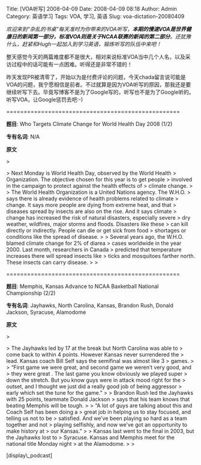 Title: [VOA听写] 2008-04-09
Date: 2008-04-09 08:18
Author: Admin
Category: 英语学习
Tags: VOA, 学习, 英语
Slug: voa-dictation-20080409

*欢迎来到“杂乱的书桌”每天准时为你带来的VOA听写，**本期的慢速VOA是世界健康日的新闻第一部分，标准VOA则是关于NCAA联赛的新闻的第二部分**。还犹豫什么，赶紧和Hugh一起加入到学习英语，锻炼听写的队伍中来吧！*

</p>

整天感觉今天的两篇难度都不是很大，相对来说标准VOA当中几个人名，以及采访过程中的话可能有一点困难。听得还是非常不错的！

</p>

昨天发现PR被清零了，开始以为是付费评论的问题，今天chada留言说可能是VOA的问题，我宁愿相信是前者。不过就算是因为VOA听写的原因，那我还是要继续听写下去。毕竟写博客不是为了Google写的，听写也不是为了Google听的。听写VOA，让Google惩罚去吧:-)

</p>
==================================================

**题目**: Who Targets Climate Change for World Health Day 2008 (1/2)

</p>

**专有名词**: N/A

</p>

**原文**

<p>
> </p>
> Next Monday is World Health Day, observed by the World Health
> Organization. The objective chosen for this year is to get people
> involved in the campaign to protect against the health effects of
> climate change.
>
> The World Health Organization is a United Nations agency. The W.H.O.
> says there is already evidence of health problems related to climate
> change. It says more people are dying from extreme heat, and that
> diseases spread by insects are also on the rise. And it says climate
> change has increased the risk of natural disasters, especially severe
> dry weather, wildfires, major storms and floods. Disasters like these
> can kill directly or indirectly. People can die or get sick from food
> shortages or conditions like the spread of disease.
>
> Several years ago, the W.H.O. blamed climate change for 2% of diarea
> cases worldwide in the year 2000. Last month, researchers in Canada
> predicted that temperature increases there will spread insects like
> ticks and mosquitoes farther north. These insects can carry disease.
>
> <p>

</p>
==================================================

**题目**: Memphis, Kansas Advance to NCAA Baxketball National
Championship (2/2)

</p>

**专有名词**: Jayhawks, North Carolina, Kansas, Brandon Rush, Donald
Jackson, Syracuse, Alamodome

</p>

**原文**

<p>
> </p>
> The Jayhawks led by 17 at the break but North Carolina was able to
> come back to within 4 points. However Kansas never surrendered the
> lead. Kansas coach Bill Self says the semifinal was almost like 3
> games.
>
> “First game we were great, and second game we weren’t very good, and
> they were great . The last game you know obviously we played super
> down the stretch. But you know guys were in attack mood right for the
> outset, and I thought we just did a really good job of being aggressor
> early which set the tune for the game.”
>
> Brandon Rush led the Jayhawks with 25 points, teammate Donald Jackson
> says that his team knows that beating Memphis will be tough.
>
> “A lot of guys are talking about this and Coach Self has been doing a
> great job in helping us to stay focused, and telling us not to be
> satisfied. And we’ve been playing so hard as a team together and not
> playing selfishly, and now we’ve got an opportunity to make history at
> our Kansas.”
>
> Kansas last went to the final in 2003, but the Jayhawks lost to
> Syracuse. Kansas and Memphis meet for the national title Monday night
> at the Alamodome.
>
> <p>

</p>
[display\_podcast]
